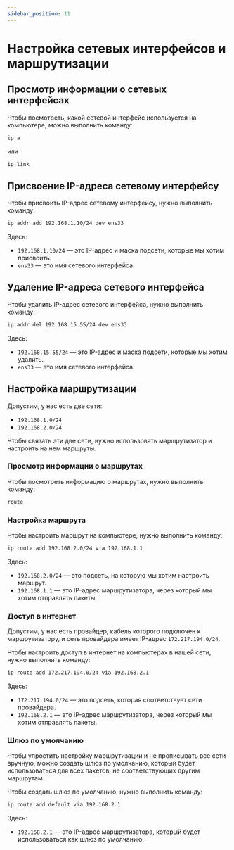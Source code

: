 ```yaml
---
sidebar_position: 11
---
```



# Настройка сетевых интерфейсов и маршрутизации

## Просмотр информации о сетевых интерфейсах

Чтобы посмотреть, какой сетевой интерфейс используется на компьютере, можно выполнить команду:

```bash
ip a
```

или

```bash
ip link
```

## Присвоение IP-адреса сетевому интерфейсу

Чтобы присвоить IP-адрес сетевому интерфейсу, нужно выполнить команду:

```bash
ip addr add 192.168.1.10/24 dev ens33
```

Здесь:

- `192.168.1.10/24` — это IP-адрес и маска подсети, которые мы хотим присвоить.
- `ens33` — это имя сетевого интерфейса.

## Удаление IP-адреса сетевого интерфейса

Чтобы удалить IP-адрес сетевого интерфейса, нужно выполнить команду:

```bash
ip addr del 192.168.15.55/24 dev ens33
```

Здесь:

- `192.168.15.55/24` — это IP-адрес и маска подсети, которые мы хотим удалить.
- `ens33` — это имя сетевого интерфейса.

## Настройка маршрутизации

Допустим, у нас есть две сети:

- `192.168.1.0/24`
- `192.168.2.0/24`

Чтобы связать эти две сети, нужно использовать маршрутизатор и настроить на нем маршруты.

### Просмотр информации о маршрутах

Чтобы посмотреть информацию о маршрутах, нужно выполнить команду:

```bash
route
```

### Настройка маршрута

Чтобы настроить маршрут на компьютере, нужно выполнить команду:

```bash
ip route add 192.168.2.0/24 via 192.168.1.1
```

Здесь:

- `192.168.2.0/24` — это подсеть, на которую мы хотим настроить маршрут.
- `192.168.1.1` — это IP-адрес маршрутизатора, через который мы хотим отправлять пакеты.

### Доступ в интернет

Допустим, у нас есть провайдер, кабель которого подключен к маршрутизатору, и сеть провайдера имеет IP-адрес `172.217.194.0/24`.

Чтобы настроить доступ в интернет на компьютерах в нашей сети, нужно выполнить команду:

```bash
ip route add 172.217.194.0/24 via 192.168.2.1
```

Здесь:

- `172.217.194.0/24` — это подсеть, которая соответствует сети провайдера.
- `192.168.2.1` — это IP-адрес маршрутизатора, через который мы хотим отправлять пакеты.

### Шлюз по умолчанию

Чтобы упростить настройку маршрутизации и не прописывать все сети вручную, можно создать шлюз по умолчанию, который будет использоваться для всех пакетов, не соответствующих другим маршрутам.

Чтобы создать шлюз по умолчанию, нужно выполнить команду:

```bash
ip route add default via 192.168.2.1
```

Здесь:

- `192.168.2.1` — это IP-адрес маршрутизатора, который будет использоваться как шлюз по умолчанию.